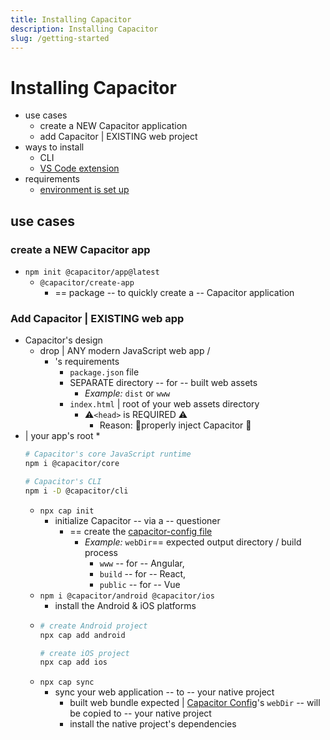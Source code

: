 ```yaml
---
title: Installing Capacitor
description: Installing Capacitor
slug: /getting-started
---
```


# Installing Capacitor

* use cases
  * create a NEW Capacitor application
  * add Capacitor | EXISTING web project 
* ways to install
  * CLI
  * [VS Code extension](../vs-code-ext/0-getting-started.mdx)
* requirements
  * [environment is set up](environment-setup.md)

## use cases
### create a NEW Capacitor app

* `npm init @capacitor/app@latest`
  * `@capacitor/create-app`
    * == package -- to quickly create a -- Capacitor application

### Add Capacitor | EXISTING web app

* Capacitor's design
  * drop | ANY modern JavaScript web app /
    * 's requirements
      * `package.json` file
      * SEPARATE directory -- for -- built web assets 
        * _Example:_ `dist` or `www`
      * `index.html` | root of your web assets directory
        * ⚠️`<head>` is REQUIRED ⚠️
          * Reason: 🧠properly inject Capacitor 🧠
* | your app's root
  *
    ```bash
    # Capacitor's core JavaScript runtime  
    npm i @capacitor/core   
  
    # Capacitor's CLI
    npm i -D @capacitor/cli
    ```
  * `npx cap init`
    * initialize Capacitor -- via a -- questioner
      * == create the [capacitor-config file](../reference/config)
        * _Example:_ `webDir`== expected output directory / build process
          * `www` -- for -- Angular,
          * `build` -- for -- React,
          * `public` -- for -- Vue
  * `npm i @capacitor/android @capacitor/ios`
    * install the Android & iOS platforms
  *
    ```bash
    # create Android project
    npx cap add android
  
    # create iOS project
    npx cap add ios
    ```
  * `npx cap sync`
    * sync your web application -- to -- your native project
      * built web bundle expected | [Capacitor Config](/docs/config)'s `webDir` -- will be copied to -- your native project
      * install the native project's dependencies
